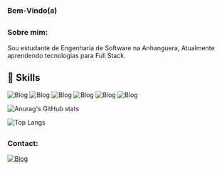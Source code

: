 ### Bem-Vindo(a) 

##

### Sobre mim: 
Sou estudante de Engenharia de Software na Anhanguera, Atualmente aprendendo tecnologias para Full Stack.

##

## 🚀 Skills 

![Blog](https://img.shields.io/badge/Kali_Linux-557C94?style=for-the-badge&logo=kali-linux&logoColor=white)
![Blog](https://img.shields.io/badge/Python-3776AB?style=for-the-badge&logo=python&logoColor=white)
![Blog](https://img.shields.io/badge/HTML5-E34F26?style=for-the-badge&logo=html5&logoColor=white)
![Blog](https://img.shields.io/badge/CSS3-1572B6?style=for-the-badge&logo=css3&logoColor=white)
![Blog](https://img.shields.io/badge/Flask-000000?style=for-the-badge&logo=flask&logoColor=white)
![Blog](https://img.shields.io/badge/Amazon_AWS-FF9900?style=for-the-badge&logo=amazonaws&logoColor=white)

![Anurag's GitHub stats](https://github-readme-stats.vercel.app/api?username=dlkax&show_icons=true&theme=radical)

![Top Langs](https://github-readme-stats.vercel.app/api/top-langs/?username=dlkax&hide_progress=true)

##

### Contact:

[![Blog](https://img.shields.io/badge/LinkedIn-0077B5?style=for-the-badge&logo=linkedin&logoColor=white)](https://www.linkedin.com/in/diego-buzzo-6208b9220/)
